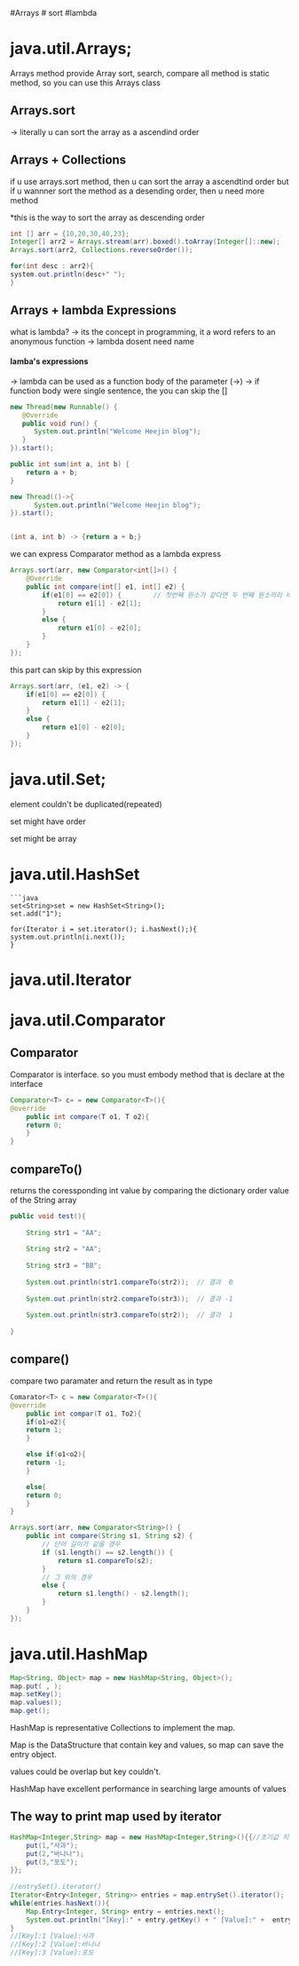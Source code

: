 #Arrays # sort #lambda

java.util.Arrays;
===================
Arrays method provide Array sort, search, compare
all method is static method, so you can use this Arrays class

## Arrays.sort 
-> literally u can sort the array as a ascendind order

## Arrays + Collections
if u use arrays.sort method, then u can sort the array a ascendtind order
but if u wannner sort the method as a desending order, then u need more method

*this is the way to sort the array as descending order

```java
int [] arr = {10,20,30,40,23};
Integer[] arr2 = Arrays.stream(arr).boxed().toArray(Integer[]::new);
Arrays.sort(arr2, Collections.reverseOrder());

for(int desc : arr2){
system.out.println(desc+" ");
}
```
## Arrays + lambda Expressions
what is lambda?
-> its the concept in programming, it a word refers to an anonymous function
-> lambda dosent need name

#### lamba's expressions
-> lambda can be used as a function body of the parameter (->)
-> if function body were single sentence, the you can skip the []

```java
new Thread(new Runnable() {
   @Override
   public void run() { 
      System.out.println("Welcome Heejin blog"); 
   }
}).start();

public int sum(int a, int b) {
	return a + b;
}
```


```java
new Thread(()->{
      System.out.println("Welcome Heejin blog");
}).start();


(int a, int b) -> {return a + b;}
```

we can express Comparator method as a lambda express
```java
Arrays.sort(arr, new Comparator<int[]>() {		
	@Override
	public int compare(int[] e1, int[] e2) {
		if(e1[0] == e2[0]) {		// 첫번째 원소가 같다면 두 번째 원소끼리 비교
			return e1[1] - e2[1];
		}
		else {
			return e1[0] - e2[0];
		}
	}
});
```
this part can skip by this expression

```java
Arrays.sort(arr, (e1, e2) -> {
	if(e1[0] == e2[0]) {
		return e1[1] - e2[1];
	}
	else {
		return e1[0] - e2[0];
	}
});
```
java.util.Set;
===================

element couldn't be duplicated(repeated)

set might have order

set might be array


# java.util.HashSet
	```java
	set<String>set = new HashSet<String>();
	set.add("1");

	for(Iterator i = set.iterator(); i.hasNext();){
	system.out.println(i.next());
	}


# java.util.Iterator

java.util.Comparator<T>
======================

## Comparator

Comparator is interface. so you must embody method that is declare at the interface

```java
Comparator<T> c= = new Comparator<T>(){
@override
	public int compare(T o1, T o2){
	return 0;
	}
}
```
## compareTo()
returns the coressponding int value by comparing the dictionary order value of the String array

```java
public void test(){ 
 
    String str1 = "AA"; 
 
    String str2 = "AA"; 
 
    String str3 = "BB"; 
 
    System.out.println(str1.compareTo(str2));  // 결과  0 
 
    System.out.println(str2.compareTo(str3));  // 결과 -1 
 
    System.out.println(str3.compareTo(str2));  // 결과  1 
 
}
```
 
## compare()
compare two paramater and return the result as  in type

```java
Comarator<T> c = new Comparator<T>(){
@override
	public int compar(T o1, To2){
	if(o1>o2){
	return 1;
	}

	else if(o1<o2){
	return -1;
	}

	else{
	return 0;
	}
}
```

```java
Arrays.sort(arr, new Comparator<String>() {
	public int compare(String s1, String s2) {
		// 단어 길이가 같을 경우 
		if (s1.length() == s2.length()) {
			return s1.compareTo(s2);
		} 
		// 그 외의 경우 
		else {
			return s1.length() - s2.length();
		}
	}
});
```

# java.util.HashMap

```java
Map<String, Object> map = new HashMap<String, Object>();
map.put( , );
map.setKey();
map.values();
map.get();
```

HashMap is representative Collections to implement the map.

Map is the DataStructure that contain key and values, so map can save the entry object.

values could be overlap but key couldn't.

HashMap have excellent performance in searching large amounts of values

## The way to print map used by iterator
```java
HashMap<Integer,String> map = new HashMap<Integer,String>(){{//초기값 지정
    put(1,"사과");
    put(2,"바나나");
    put(3,"포도");
}};
		
//entrySet().iterator()
Iterator<Entry<Integer, String>> entries = map.entrySet().iterator();
while(entries.hasNext()){
    Map.Entry<Integer, String> entry = entries.next();
    System.out.println("[Key]:" + entry.getKey() + " [Value]:" +  entry.getValue());
}
//[Key]:1 [Value]:사과
//[Key]:2 [Value]:바나나
//[Key]:3 [Value]:포도
```
